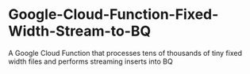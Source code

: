 # Google-Cloud-Function-Fixed-Width-Stream-to-BQ
A Google Cloud Function that processes tens of thousands of tiny fixed width files and performs streaming inserts into BQ
